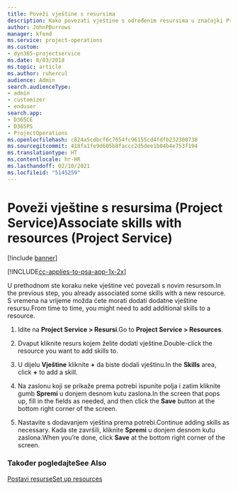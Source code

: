 ```yaml
---
title: Poveži vještine s resursima
description: Kako povezati vještine s određenim resursima u značajki Project Service
author: JohnPBurrows
manager: kfend
ms.service: project-operations
ms.custom:
- dyn365-projectservice
ms.date: 8/03/2018
ms.topic: article
ms.author: ruhercul
audience: Admin
search.audienceType:
- admin
- customizer
- enduser
search.app:
- D365CE
- D365PS
- ProjectOperations
ms.openlocfilehash: c824a5cdbcf6c7654fc96155cd4fdfb232308738
ms.sourcegitcommit: 418fa1fe9d605b8faccc2d5dee1b04b4e753f194
ms.translationtype: HT
ms.contentlocale: hr-HR
ms.lasthandoff: 02/10/2021
ms.locfileid: "5145259"
---
```

# <a name="associate-skills-with-resources-project-service"></a><span data-ttu-id="07d8c-103">Poveži vještine s resursima (Project Service)</span><span class="sxs-lookup"><span data-stu-id="07d8c-103">Associate skills with resources (Project Service)</span></span>

[!include [banner](../includes/psa-now-project-operations.md)]

[!INCLUDE[cc-applies-to-psa-app-1x-2x](../includes/cc-applies-to-psa-app-1x-2x.md)]

<span data-ttu-id="07d8c-104">U prethodnom ste koraku neke vještine već povezali s novim resursom.</span><span class="sxs-lookup"><span data-stu-id="07d8c-104">In the previous step, you already associated some skills with  a new resource.</span></span> <span data-ttu-id="07d8c-105">S vremena na vrijeme možda ćete morati dodati dodatne vještine resursu.</span><span class="sxs-lookup"><span data-stu-id="07d8c-105">From time to time, you might need to add additional skills to a resource.</span></span>  
  
1.  <span data-ttu-id="07d8c-106">Idite na **Project Service > Resursi**.</span><span class="sxs-lookup"><span data-stu-id="07d8c-106">Go to **Project Service > Resources**.</span></span>  
  
2.  <span data-ttu-id="07d8c-107">Dvaput kliknite resurs kojem želite dodati vještine.</span><span class="sxs-lookup"><span data-stu-id="07d8c-107">Double-click the resource you want to add skills to.</span></span>  
  
3.  <span data-ttu-id="07d8c-108">U dijelu **Vještine** kliknite **+** da biste dodali vještinu.</span><span class="sxs-lookup"><span data-stu-id="07d8c-108">In the **Skills** area, click **+** to add a skill.</span></span>  
  
4.  <span data-ttu-id="07d8c-109">Na zaslonu koji se prikaže prema potrebi ispunite polja i zatim kliknite gumb **Spremi** u donjem desnom kutu zaslona.</span><span class="sxs-lookup"><span data-stu-id="07d8c-109">In the screen that pops up, fill in the fields as needed, and then click the **Save** button at the bottom right corner of the screen.</span></span>  
  
5.  <span data-ttu-id="07d8c-110">Nastavite s dodavanjem vještina prema potrebi.</span><span class="sxs-lookup"><span data-stu-id="07d8c-110">Continue adding skills as necessary.</span></span> <span data-ttu-id="07d8c-111">Kada ste završili, kliknite **Spremi** u donjem desnom kutu zaslona.</span><span class="sxs-lookup"><span data-stu-id="07d8c-111">When you’re done, click **Save** at the bottom right corner of the screen.</span></span>  
  
### <a name="see-also"></a><span data-ttu-id="07d8c-112">Također pogledajte</span><span class="sxs-lookup"><span data-stu-id="07d8c-112">See Also</span></span>  
 [<span data-ttu-id="07d8c-113">Postavi resurse</span><span class="sxs-lookup"><span data-stu-id="07d8c-113">Set up resources</span></span>](../psa/set-up-resources.md)

